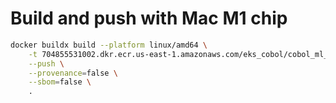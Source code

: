 # Build and push with Mac M1 chip

```bash
docker buildx build --platform linux/amd64 \
    -t 704855531002.dkr.ecr.us-east-1.amazonaws.com/eks_cobol/cobol_ml_logs_preprocess:0 \
    --push \
    --provenance=false \
    --sbom=false \
    .
```